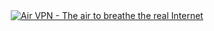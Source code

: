<div align="center">
<a href="https://airvpn.org/?referred_by=677993" title="Air VPN - The air to breathe the real Internet"><img src="https://airvpn.org/images/promotional/banner_300x300.gif" alt="Air VPN - The air to breathe the real Internet"></a>
</div>

<!--
**hessink/hessink** is a ✨ _special_ ✨ repository because its `README.md` (this file) appears on your GitHub profile.

Here are some ideas to get you started:

- 🔭 I’m currently working on ...
- 🌱 I’m currently learning ...
- 👯 I’m looking to collaborate on ...
- 🤔 I’m looking for help with ...
- 💬 Ask me about ...
- 📫 How to reach me: ...
- 😄 Pronouns: ...
- ⚡ Fun fact: ...
-->
